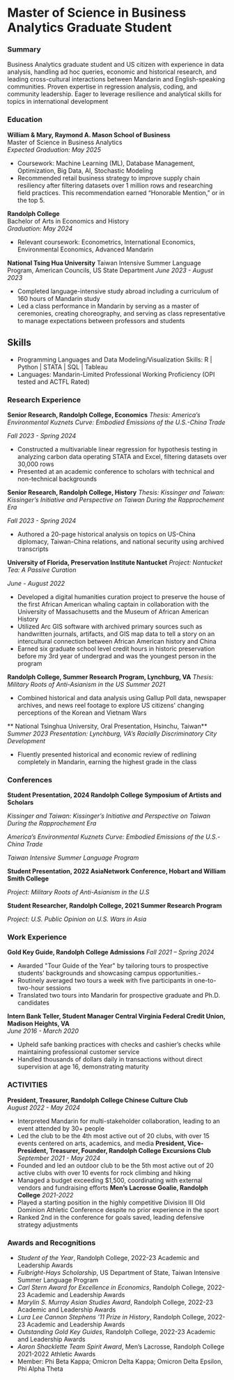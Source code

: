 # Master of Science in Business Analytics Graduate Student


### Summary
Business Analytics graduate student and US citizen with experience in data analysis, handling ad hoc queries, economic and historical research, and leading cross-cultural interactions between Mandarin and English-speaking communities. Proven expertise in regression analysis, coding, and community leadership. Eager to leverage resilience and analytical skills for topics in international development

### Education
**William & Mary, Raymond A. Mason School of Business**  
Master of Science in Business Analytics  
*Expected Graduation: May 2025*

- Coursework: Machine Learning (ML), Database Management, Optimization, Big Data, AI, Stochastic Modeling
- Recommended retail business strategy to improve supply chain resiliency after filtering datasets over 1 million rows and researching field practices. This recommendation earned “Honorable Mention,” or in the top 5.


**Randolph College**  
Bachelor of Arts in Economics and History  
*Graduation: May 2024*

- Relevant coursework: Econometrics, International Economics, Environmental Economics, Advanced Mandarin

**National Tsing Hua University**
Taiwan Intensive Summer Language Program, American Councils, US State Department
*June 2023 - August 2023*

- Completed language-intensive study abroad including a curriculum of 160 hours of Mandarin study
- Led a class performance in Mandarin by serving as a master of ceremonies, creating choreography, and serving as class representative to manage expectations between professors and students

## Skills

- Programming Languages and Data Modeling/Visualization Skills: R | Python | STATA | SQL | Tableau
- Languages: Mandarin-Limited Professional Working Proficiency (OPI tested and ACTFL Rated)

### Research Experience
**Senior Research, Randolph College, Economics**
*Thesis: America’s Environmental Kuznets Curve: Embodied Emissions of the U.S.-China Trade*

 *Fall 2023 - Spring 2024*
 
- Constructed a multivariable linear regression for hypothesis testing in analyzing carbon data operating STATA and Excel, filtering datasets over 30,000 rows
- Presented at an academic conference to scholars with technical and non-technical backgrounds 

 
 
 **Senior Research, Randolph College, History**
 *Thesis: Kissinger and Taiwan: Kissinger’s Initiative and Perspective on Taiwan During the
 Rapprochement Era*
 
*Fall 2023 - Spring 2024*

- Authored a 20-page historical analysis on topics on US-China diplomacy, Taiwan-China relations, and national security using archived transcripts
 
**University of Florida, Preservation Institute Nantucket**
*Project: Nantucket Tea: A Passive Curation*

*June - August 2022*

- Developed a digital humanities curation project to preserve the house of the first African American whaling captain in collaboration with the University of Massachusetts and the Museum of African American History
- Utilized Arc GIS software with archived primary sources such as handwritten journals, artifacts, and GIS map data to tell a story on an intercultural connection between African American history and China
- Earned six graduate school level credit hours in historic preservation before my 3rd year of undergrad and was the youngest person in the program


**Randolph College, Summer Research Program, Lynchburg, VA**
*Thesis: Military Roots of Anti-Asianism in the US*
*Summer 2021*

- Combined historical and data analysis using Gallup Poll data, newspaper archives, and news reel footage to explore US citizens' changing perceptions of the Korean and Vietnam Wars

** National Tsinghua University, Oral Presentation, Hsinchu, Taiwan**					   
*Summer 2023*
*Presentation: Lynchburg, VA’s Racially Discriminatory City Development*

- Fluently presented historical and economic review of redlining completely in Mandarin, earning the highest grade in the class



### Conferences
**Student Presentation, 2024 Randolph College Symposium of Artists and Scholars**

*Kissinger and Taiwan: Kissinger’s Initiative and Perspective on Taiwan During the
 Rapprochement Era*
 

 *America’s Environmental Kuznets Curve: Embodied Emissions of the U.S.-China
 Trade*
 

 *Taiwan Intensive Summer Language Program*
 
 
**Student Presentation, 2022 AsiaNetwork Conference, Hobart and William Smith College**

*Project: Military Roots of Anti-Asianism in the U.S*



**Student Researcher, Randolph College, 2021 Summer Research Program**

*Project: U.S. Public Opinion on U.S. Wars in Asia*


### Work Experience
**Gold Key Guide, Randolph College Admissions** 
*Fall 2021 – Spring 2024*

- Awarded "Tour Guide of the Year" by tailoring tours to prospective students’ backgrounds and showcasing campus opportunities.-
- Routinely averaged two tours a week with five participants in one-to-two-hour sessions
- Translated two tours into Mandarin for prospective graduate and Ph.D. candidates 


**Intern Bank Teller, Student Manager Central Virginia Federal Credit Union, Madison Heights, VA**	
*June 2016 - March 2020*

- Upheld safe banking practices with checks and cashier’s checks while maintaining professional customer service
- Handled thousands of dollars daily in transactions without direct supervision at age 16, demonstrating maturity


### ACTIVITIES	
**President, Treasurer, Randolph College Chinese Culture Club**	  
*August 2022 - May 2024*
- Interpreted Mandarin for multi-stakeholder collaboration, leading to an event attended by 30+ people
- Led the club to be the 4th most active out of 20 clubs, with over 15 events centered on arts, academics, and media
**President, Vice-President, Treasurer, Founder, Randolph College Excursions Club**
*September 2021 - May 2024*
- Founded and led an outdoor club to be the 5th most active out of 20 active clubs with over 10 events for rock climbing and hiking
- Managed a budget exceeding $1,500, coordinating with external vendors and fundraising efforts 
**Men’s Lacrosse Goalie, Randolph College**
*2021-2022*
- Played a starting position in the highly competitive Division III Old Dominion Athletic Conference despite no prior experience in the sport
- Ranked 2nd in the conference for goals saved, leading defensive strategy adjustments



### Awards and Recognitions
- *Student of the Year*, Randolph College, 2022-23 Academic and Leadership Awards
- *Fulbright-Hays Scholarship*, US Department of State, Taiwan Intensive Summer Language Program 
- *Carl Stern Award for Excellence in Economics*, Randolph College, 2022-23 Academic and Leadership Awards
- *Marylin S. Murray Asian Studies Award*, Randolph College, 2022-23 Academic and Leadership Awards
- *Lura Lee Cannon Stephens ’11 Prize in History*, Randolph College, 2022-23 Academic and Leadership Awards
- *Outstanding Gold Key Guides*, Randolph College, 2022-23 Academic and Leadership Awards
- *Aaron Shacklette Team Spirit Award*, Men’s Lacrosse, Randolph College 2021-2022 Athletic Awards
- Member: Phi Beta Kappa; Omicron Delta Kappa; Omicron Delta Epsilon, Phi Alpha Theta




 


